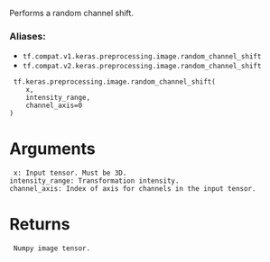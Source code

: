 
Performs a random channel shift.
### Aliases:
- `tf.compat.v1.keras.preprocessing.image.random_channel_shift`
- `tf.compat.v2.keras.preprocessing.image.random_channel_shift`

```
 tf.keras.preprocessing.image.random_channel_shift(
    x,
    intensity_range,
    channel_axis=0
)
```
# Arguments

```
 x: Input tensor. Must be 3D.
intensity_range: Transformation intensity.
channel_axis: Index of axis for channels in the input tensor.
```
# Returns

```
 Numpy image tensor.
```
